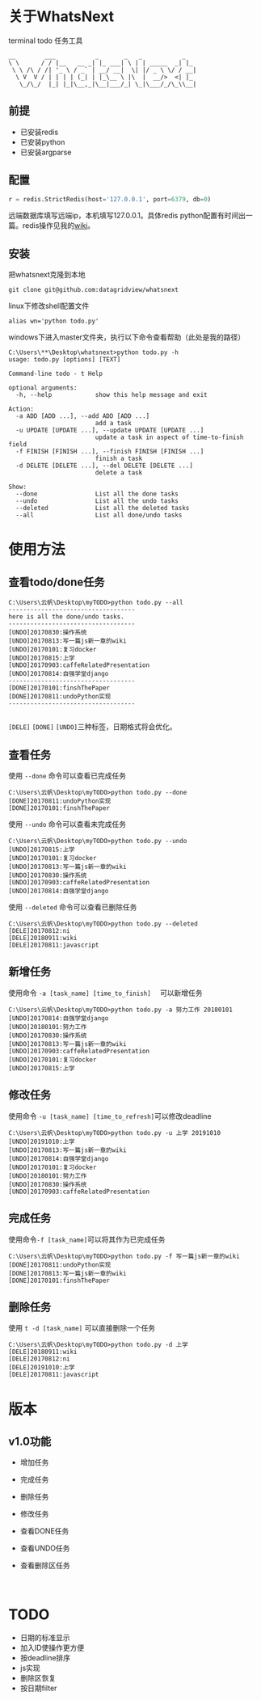 # 关于WhatsNext #
terminal todo 任务工具
```
__        ___           _       _   _           _   
\ \      / / |__   __ _| |_ ___| \ | | _____  _| |_ 
 \ \ /\ / /| '_ \ / _` | __/ __|  \| |/ _ \ \/ / __|
  \ V  V / | | | | (_| | |_\__ \ |\  |  __/>  <| |_ 
   \_/\_/  |_| |_|\__,_|\__|___/_| \_|\___/_/\_\\__|
```

## 前提

* 已安装redis
* 已安装python
* 已安装argparse

## 配置

```python
r = redis.StrictRedis(host='127.0.0.1', port=6379, db=0)
```

远端数据库填写远端ip，本机填写127.0.0.1。具体redis python配置有时间出一篇。redis操作见我的[wiki](wiki.heyunfan.com)。

## 安装

把whatsnext克隆到本地

```shell
git clone git@github.com:datagridview/whatsnext
```

linux下修改shell配置文件

```shell
alias wn='python todo.py'
```

windows下进入master文件夹，执行以下命令查看帮助（此处是我的路径）

```shell
C:\Users\**\Desktop\whatsnext>python todo.py -h
usage: todo.py [options] [TEXT]

Command-line todo - t Help

optional arguments:
  -h, --help            show this help message and exit

Action:
  -a ADD [ADD ...], --add ADD [ADD ...]
                        add a task
  -u UPDATE [UPDATE ...], --update UPDATE [UPDATE ...]
                        update a task in aspect of time-to-finish field
  -f FINISH [FINISH ...], --finish FINISH [FINISH ...]
                        finish a task
  -d DELETE [DELETE ...], --del DELETE [DELETE ...]
                        delete a task

Show:
  --done                List all the done tasks
  --undo                List all the undo tasks
  --deleted             List all the deleted tasks
  --all                 List all done/undo tasks
```


# 使用方法 #
## 查看todo/done任务 ##
```shell
C:\Users\云帆\Desktop\myTODO>python todo.py --all
-----------------------------------
here is all the done/undo tasks.
-----------------------------------
[UNDO]20170830:操作系统
[UNDO]20170813:写一篇js新一章的wiki
[UNDO]20170101:复习docker
[UNDO]20170815:上学
[UNDO]20170903:caffeRelatedPresentation
[UNDO]20170814:自强学堂django
-----------------------------------
[DONE]20170101:finshThePaper
[DONE]20170811:undoPython实现
-----------------------------------
    
```
`[DELE]` `[DONE]` `[UNDO]`三种标签，日期格式将会优化。

## 查看任务 ##
使用 `--done` 命令可以查看已完成任务
```  
C:\Users\云帆\Desktop\myTODO>python todo.py --done
[DONE]20170811:undoPython实现
[DONE]20170101:finshThePaper
```
使用 `--undo` 命令可以查看未完成任务
```
C:\Users\云帆\Desktop\myTODO>python todo.py --undo
[UNDO]20170815:上学
[UNDO]20170101:复习docker
[UNDO]20170813:写一篇js新一章的wiki
[UNDO]20170830:操作系统
[UNDO]20170903:caffeRelatedPresentation
[UNDO]20170814:自强学堂django
```
使用 `--deleted` 命令可以查看已删除任务
```
C:\Users\云帆\Desktop\myTODO>python todo.py --deleted
[DELE]20170812:ni
[DELE]20180911:wiki
[DELE]20170811:javascript
```

## 新增任务 ##
使用命令 `-a [task_name] [time_to_finish]  `  可以新增任务

```shell
C:\Users\云帆\Desktop\myTODO>python todo.py -a 努力工作 20180101
[UNDO]20170814:自强学堂django
[UNDO]20180101:努力工作
[UNDO]20170830:操作系统
[UNDO]20170813:写一篇js新一章的wiki
[UNDO]20170903:caffeRelatedPresentation
[UNDO]20170101:复习docker
[UNDO]20170815:上学
```

## 修改任务 ##
使用命令 `-u [task_name] [time_to_refresh]`可以修改deadline

```shell
C:\Users\云帆\Desktop\myTODO>python todo.py -u 上学 20191010
[UNDO]20191010:上学
[UNDO]20170813:写一篇js新一章的wiki
[UNDO]20170814:自强学堂django
[UNDO]20170101:复习docker
[UNDO]20180101:努力工作
[UNDO]20170830:操作系统
[UNDO]20170903:caffeRelatedPresentation
```

## 完成任务 ##
使用命令`-f [task_name]`可以将其作为已完成任务

```shell
C:\Users\云帆\Desktop\myTODO>python todo.py -f 写一篇js新一章的wiki
[DONE]20170811:undoPython实现
[DONE]20170813:写一篇js新一章的wiki
[DONE]20170101:finshThePaper
```

## 删除任务 ##
使用 `t -d [task_name]` 可以直接删除一个任务

```shell
C:\Users\云帆\Desktop\myTODO>python todo.py -d 上学
[DELE]20180911:wiki
[DELE]20170812:ni
[DELE]20191010:上学
[DELE]20170811:javascript
```






# 版本 #

## v1.0功能 ##
* 增加任务

* 完成任务

* 删除任务

* 修改任务

* 查看DONE任务

* 查看UNDO任务

* 查看删除区任务

  ​

# TODO

* 日期的标准显示
* 加入ID使操作更方便
* 按deadline排序
* js实现
* 删除区恢复
* 按日期filter
